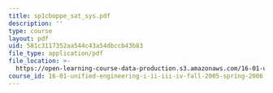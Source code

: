 ```yaml
---
title: sp1cboppe_sat_sys.pdf
description: ''
type: course
layout: pdf
uid: 581c3117352aa544c43a54dbccb43b83
file_type: application/pdf
file_location: >-
  https://open-learning-course-data-production.s3.amazonaws.com/16-01-unified-engineering-i-ii-iii-iv-fall-2005-spring-2006/581c3117352aa544c43a54dbccb43b83_sp1cboppe_sat_sys.pdf
course_id: 16-01-unified-engineering-i-ii-iii-iv-fall-2005-spring-2006
---
```

